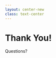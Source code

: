 ```yaml
---
layout: center-new
class: text-center
---
```


# Thank You!

<div class="text-6xl mb-8">Questions?</div>
